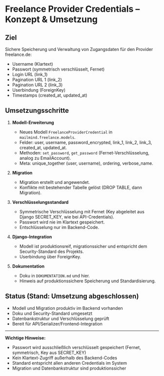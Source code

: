 # Freelance Provider Credentials – Konzept & Umsetzung

## Ziel

Sichere Speicherung und Verwaltung von Zugangsdaten für den Provider freelance.de:
- Username (Klartext)
- Passwort (symmetrisch verschlüsselt, Fernet)
- Login URL (link_1)
- Pagination URL 1 (link_2)
- Pagination URL 2 (link_3)
- Userbindung (ForeignKey)
- Timestamps (created_at, updated_at)

## Umsetzungsschritte

1. **Modell-Erweiterung**
   - Neues Modell `FreelanceProviderCredential` in `mailmind.freelance.models`.
   - Felder: user, username, password_encrypted, link_1, link_2, link_3, created_at, updated_at.
   - Methoden: `set_password`, `get_password` (Fernet-Verschlüsselung, analog zu EmailAccount).
   - Meta: unique_together (user, username), ordering, verbose_name.

2. **Migration**
   - Migration erstellt und angewendet.
   - Konflikte mit bestehender Tabelle gelöst (DROP TABLE, dann Migration).

3. **Verschlüsselungsstandard**
   - Symmetrische Verschlüsselung mit Fernet (Key abgeleitet aus Django SECRET_KEY, wie bei API-Credentials).
   - Passwort wird nie im Klartext gespeichert.
   - Entschlüsselung nur im Backend-Code.

4. **Django-Integration**
   - Modell ist produktionsreif, migrationssicher und entspricht dem Security-Standard des Projekts.
   - Userbindung über ForeignKey.

5. **Dokumentation**
   - Doku in `DOKUMENTATION.md` und hier.
   - Hinweis auf produktionssichere Speicherung und Standardisierung.

## Status (Stand: Umsetzung abgeschlossen)

- Modell und Migration produktiv im Backend vorhanden
- Doku und Security-Standard umgesetzt
- Datenbankstruktur und Verschlüsselung geprüft
- Bereit für API/Serializer/Frontend-Integration

---

**Wichtige Hinweise:**
- Passwort wird ausschließlich verschlüsselt gespeichert (Fernet, symmetrisch, Key aus SECRET_KEY)
- Kein Klartext-Zugriff außerhalb des Backend-Codes
- Standard entspricht allen anderen Credentials im System
- Migration und Datenbankstruktur sind produktionssicher 